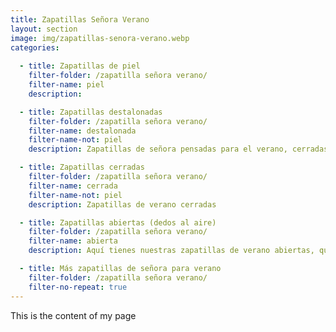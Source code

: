 ```yaml
---
title: Zapatillas Señora Verano
layout: section
image: img/zapatillas-senora-verano.webp
categories:
 
  - title: Zapatillas de piel
    filter-folder: /zapatilla señora verano/
    filter-name: piel
    description:

  - title: Zapatillas destalonadas
    filter-folder: /zapatilla señora verano/
    filter-name: destalonada
    filter-name-not: piel
    description: Zapatillas de señora pensadas para el verano, cerradas por los dedos y sin talón

  - title: Zapatillas cerradas
    filter-folder: /zapatilla señora verano/
    filter-name: cerrada
    filter-name-not: piel
    description: Zapatillas de verano cerradas

  - title: Zapatillas abiertas (dedos al aire)
    filter-folder: /zapatilla señora verano/
    filter-name: abierta
    description: Aquí tienes nuestras zapatillas de verano abiertas, que dejarán tus deditos al aire

  - title: Más zapatillas de señora para verano
    filter-folder: /zapatilla señora verano/
    filter-no-repeat: true
---
```


This is the content of my page